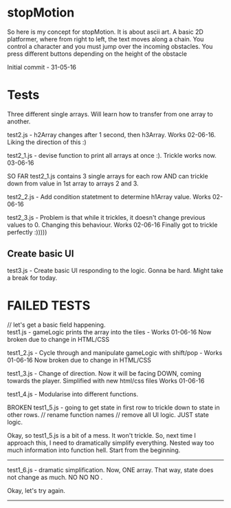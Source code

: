 # stopMotion

So here is my concept for stopMotion. It is about ascii art. A basic 2D platformer, where from right to left, the text moves along a chain. You control a character and you must jump over the incoming obstacles. You press different buttons depending on the height of the obstacle 

Initial commit - 31-05-16

# Tests

Three different single arrays. Will learn how to transfer from one array to another. 

test2.js - h2Array changes after 1 second, then h3Array. Works 02-06-16. Liking the direction of this :)  

test2_1.js - devise function to print all arrays at once :). Trickle works now. 03-06-16

SO FAR test2_1.js contains 3 single arrays for each row AND can trickle down from value in 1st array to arrays 2 and 3. 

test2_2.js - Add condition statetment to determine h1Array value. Works 02-06-16

test2_3.js - Problem is that while it trickles, it doesn't change previous values to 0. Changing this behaviour. Works 02-06-16 Finally got to trickle perfectly :)))))

## Create basic UI

test3.js - Create basic UI responding to the logic. Gonna be hard. Might take a break for today.  


















# FAILED TESTS

// let's get a basic field happening.  
test1.js - gameLogic prints the array into the tiles - Works 01-06-16
		   Now broken due to change in HTML/CSS

test1_2.js - Cycle through and manipulate gameLogic with shift/pop - Works 01-06-16
		   Now broken due to change in HTML/CSS


test1_3.js - Change of direction. Now it will be facing DOWN, coming towards the player. 
			 Simplified with new html/css files
			 Works 01-06-16

test1_4.js - Modularise into different functions. 

BROKEN test1_5.js - going to get state in first row to trickle down to state in other rows. 
			// rename function names // remove all UI logic. JUST state logic.   
		

Okay, so test1_5.js is a bit of a mess. It won't trickle. So, next time I approach this, I need to dramatically simplify everything. Nested way too much information into function hell. Start from the beginning. 

------------------------------

test1_6.js - dramatic simplification. Now, ONE array. That way, state does not change as much. NO NO NO .

Okay, let's try again. 

------------------------------




